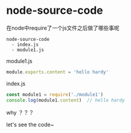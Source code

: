 # node-source-code
在node中require了一个js文件之后做了哪些事呢
```node
node-source-code
  - index.js
  - module1.js
```
module1.js
```js
module.exports.content = 'hello hardy'
```
index.js
```js
const module1 = require('./module1')
console.log(module1.content)  // hello hardy
```
why ？？？

let's see the code~
